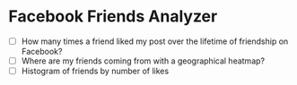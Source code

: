 # Facebook Friends Analyzer

- [ ] How many times a friend liked my post over the lifetime of friendship on Facebook?
- [ ] Where are my friends coming from with a geographical heatmap?
- [ ] Histogram of friends by number of likes
